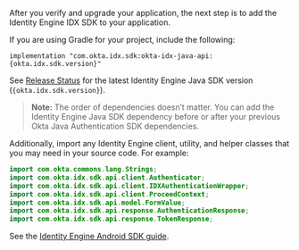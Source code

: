 After you verify and upgrade your application, the next step is to add the Identity Engine IDX SDK to your application.

If you are using Gradle for your project, include the following:

```shell
implementation "com.okta.idx.sdk:okta-idx-java-api:{okta.idx.sdk.version}"
```

See [Release Status](https://github.com/okta/okta-idx-java#release-status) for the latest Identity Engine Java SDK version (`{okta.idx.sdk.version}`).

> **Note:** The order of dependencies doesn’t matter. You can add the Identity Engine Java SDK dependency before or after your previous Okta Java Authentication SDK dependencies.

Additionally, import any Identity Engine client, utility, and helper classes that you may need in your source code. For example:

```java
import com.okta.commons.lang.Strings;
import com.okta.idx.sdk.api.client.Authenticator;
import com.okta.idx.sdk.api.client.IDXAuthenticationWrapper;
import com.okta.idx.sdk.api.client.ProceedContext;
import com.okta.idx.sdk.api.model.FormValue;
import com.okta.idx.sdk.api.response.AuthenticationResponse;
import com.okta.idx.sdk.api.response.TokenResponse;
```

See the [Identity Engine Android SDK guide](https://github.com/okta/okta-idx-android#usage-guide).
